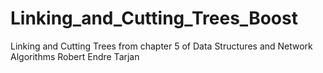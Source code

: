 # Linking_and_Cutting_Trees_Boost
Linking and Cutting Trees from chapter 5 of Data Structures and Network Algorithms Robert Endre Tarjan
